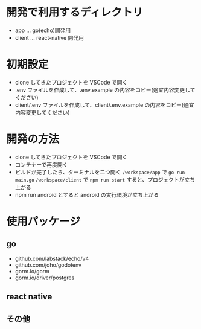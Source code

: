# 開発で利用するディレクトリ

- app ... go(echo)開発用
- client ... react-native 開発用

# 初期設定

- clone してきたプロジェクトを VSCode で開く
- .env ファイルを作成して、.env.example の内容をコピー(適宜内容変更してください)
- client/.env ファイルを作成して、client/.env.example の内容をコピー(適宜内容変更してください)

# 開発の方法

- clone してきたプロジェクトを VSCode で開く
- コンテナーで再度開く
- ビルドが完了したら、ターミナルを二つ開く
  `/workspace/app` で `go run main.go`
  `/workspace/client` で `npm run start`
  すると、プロジェクトが立ち上がる
- npm run android とすると android の実行環境が立ち上がる

# 使用パッケージ

## go

- github.com/labstack/echo/v4
- github.com/joho/godotenv
- gorm.io/gorm
- gorm.io/driver/postgres

## react native

## その他
